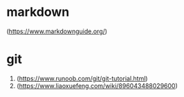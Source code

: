 # markdown
(https://www.markdownguide.org/)
# git
1. (https://www.runoob.com/git/git-tutorial.html)
2. (https://www.liaoxuefeng.com/wiki/896043488029600)